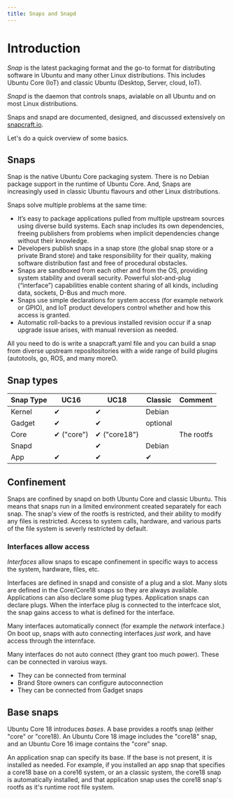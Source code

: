 ```yaml
---
title: Snaps and Snapd
---
```


# Introduction

*Snap* is the latest packaging format and the go-to format for distributing software in Ubuntu and many other Linux distributions. This includes Ubuntu Core (IoT) and classic Ubuntu (Desktop, Server, cloud, IoT).

*Snapd* is the daemon that controls snaps, avialable on all Ubuntu and on most Linux distributions. 

Snaps and snapd are documented, designed, and discussed extensively on [snapcraft.io](https://snapcraft.io).

Let's do a quick overview of some basics.

## Snaps

Snap is the native Ubuntu Core packaging system. There is no Debian package support in the runtime of Ubuntu Core. And, Snaps are increasingly used in classic Ubuntu flavours and other Linux distributions. 

Snaps solve multiple problems at the same time:

 - It’s easy to package applications pulled from multiple upstream sources using diverse build systems.
Each snap includes its own dependencies, freeing publishers from problems when  implicit dependencies change without their knowledge.
 - Developers publish snaps in a snap store (the global snap store or a private Brand store) and take responsibility for their quality, making software distribution fast and free of procedural obstacles.
 - Snaps are sandboxed from each other and from the OS, providing system stability and overall security. Powerful slot-and-plug (“interface”) capabilities enable content sharing of all kinds, including data, sockets, D-Bus and much more. 
 - Snaps use simple declarations for system access (for example network or GPIO), and IoT product developers control whether and how this access is granted. 
 - Automatic roll-backs to a previous installed revision occur if a snap upgrade issue arises, with manual reversion as needed.

All you need to do is write a snapcraft.yaml file and you can build a snap from diverse upstream repositositories with a wide range of build plugins (autotools, go, ROS, and many moreO. 

## Snap types

| Snap Type | UC16       | UC18 | Classic | Comment |
| ----------|------------|--------------|------------|--|
| Kernel    | ✔                 | ✔                     | Debian | |
| Gadget    | ✔                 | ✔                     | optional | |
| Core      | ✔ ("core") | ✔ ("core18") | | The rootfs |
| Snapd     |            | ✔                     | Debian | |
| App       | ✔                 | ✔                     | ✔ | |

## Confinement

Snaps are confined by snapd on both Ubuntu Core and classic Ubuntu. This means that snaps run in a limited environment created separately for each snap. The snap's view of the rootfs is restricted, and their ability to modify any files is restricted. Access to system calls, hardware, and various parts of the file system is severly restricted by default. 

### Interfaces allow access

*Interfaces* allow snaps to escape confinement in specific ways to access the system, hardware, files, etc. 

Interfaces are defined in snapd and consiste of a plug and a slot. Many slots are defined in the Core/Core18 snaps so they are always available. Applications can also declare some plug types. Application snaps can declare plugs. When the interface plug is connected to the interfcace slot, the snap gains access to what is defined for the interface. 

Many interfaces automatically connect (for example the *network* interface.) On boot up, snaps with auto connecting interfaces *just work,* and have access through the internface. 

Many interfaces do not auto connect (they grant too much power). These can be connected in varoius ways. 

 - They can be connected from terminal
 - Brand Store owners can configure autoconnection
 - They can be connected from Gadget snaps


## Base snaps

Ubuntu Core 18 introduces *bases*. A base provides a rootfs snap (either "core" or "core18). An Ubuntu Core 18 image includes the "core18" snap, and an Ubuntu Core 16 image contains the "core" snap.

An application snap can specify its base. If the base is not present, it is installed as needed. For example, if you installed an app snap that specifies a core18 base on a core16 system, or an a classic system, the core18 snap is automatically installed, and that application snap uses the core18 snap's rootfs as it's runtime root file system.






